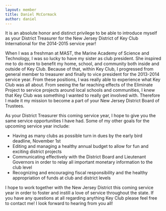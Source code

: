 ```yaml
---
layout: member
title: Daniel McCormack
author: daniel
---
```


It is an absolute honor and distinct privilege to be able to introduce myself as your District Treasurer for the New Jersey District of Key Club International for the 2014-2015 service year!

When I was a freshman at MAST, the Marine Academy of Science and Technology, I was so lucky to have my sister as club president. She inspired me to do more to benefit my home, school, and community both inside and outside of Key Club. Because of that, within Key Club, I progressed from general member to treasurer and finally to vice president for the 2013-2014 service year. From these positions, I was really able to experience what Key Club was all about. From seeing the far reaching effects of the Eliminate Project to service projects around local schools and communities, I knew that Key Club was something I wanted to really get involved with. Therefore I made it my mission to become a part of your New Jersey District Board of Trustees.

As your District Treasurer this coming service year, I hope to give you the same service opportunities I have had. Some of my other goals for the upcoming service year include:

- Having as many clubs as possible turn in dues by the early bird deadline, November 1st
- Editing and managing a healthy annual budget to allow for fun and exciting district projects
- Communicating effectively with the District Board and Lieutenant Governors in order to relay all important monetary information to the club level
- Recognizing and encouraging fiscal responsibility and the healthy appropriation of funds at club and district levels

I hope to work together with the New Jersey District this coming service year in order to foster and instill a love of service throughout the state. If you have any questions at all regarding anything Key Club please feel free to contact me! I look forward to hearing from you all!
